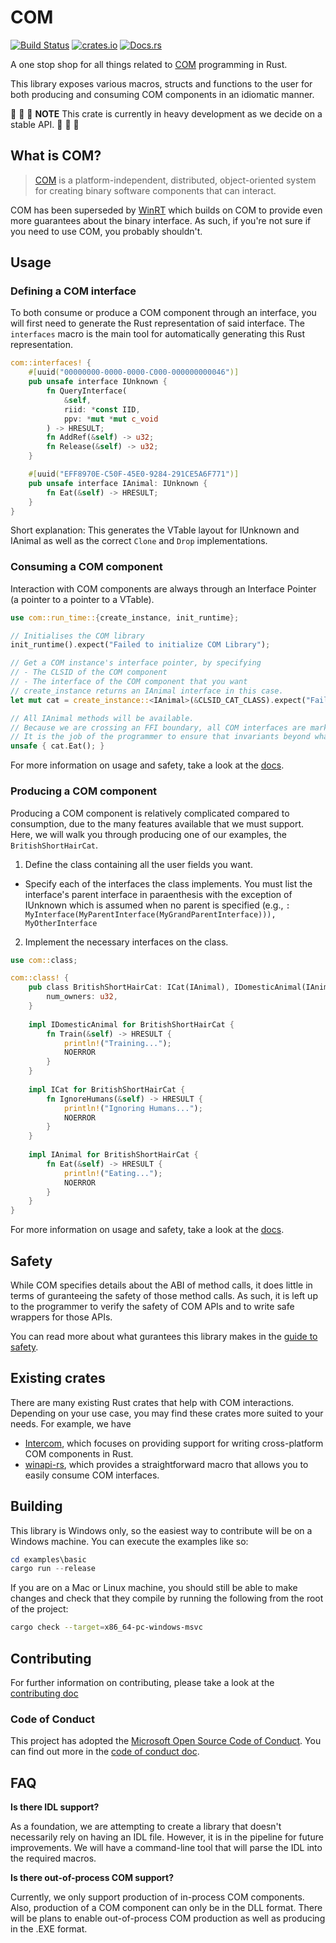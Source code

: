 # COM

[![Build Status](https://github.com/microsoft/com-rs/workflows/Build%20and%20Test/badge.svg?event=push)](https://github.com/microsoft/com-rs/actions)
[![crates.io](https://img.shields.io/crates/v/com.svg)](https://crates.io/crates/com)
[![Docs.rs](https://docs.rs/com/badge.svg)](https://docs.rs/crate/com/)

A one stop shop for all things related to [COM](https://docs.microsoft.com/en-us/windows/win32/com/component-object-model--com--portal) programming in Rust.

This library exposes various macros, structs and functions to the user for both producing and consuming COM components in an idiomatic manner.

:rotating_light: :rotating_light: :rotating_light: **NOTE** This crate is currently in heavy development as we decide on a stable API. :rotating_light:
:rotating_light: :rotating_light:

## What is COM?

> [COM](https://docs.microsoft.com/en-us/windows/win32/com/the-component-object-model) is a platform-independent, distributed, object-oriented system for creating binary software components that can interact.

COM has been superseded by [WinRT](https://docs.microsoft.com/en-us/windows/uwp/cpp-and-winrt-apis/intro-to-using-cpp-with-winrt) which builds on COM to provide even more guarantees about the binary interface. As such, if you're not sure if you need to use COM, you probably shouldn't.

## Usage

### Defining a COM interface

To both consume or produce a COM component through an interface, you will first need to generate the Rust representation of said interface. The `interfaces` macro is the main tool for automatically generating this Rust representation.

```rust
com::interfaces! {
    #[uuid("00000000-0000-0000-C000-000000000046")]
    pub unsafe interface IUnknown {
        fn QueryInterface(
            &self,
            riid: *const IID,
            ppv: *mut *mut c_void
        ) -> HRESULT;
        fn AddRef(&self) -> u32;
        fn Release(&self) -> u32;
    }

    #[uuid("EFF8970E-C50F-45E0-9284-291CE5A6F771")]
    pub unsafe interface IAnimal: IUnknown {
        fn Eat(&self) -> HRESULT;
    }
}
```

Short explanation: This generates the VTable layout for IUnknown and IAnimal as well as the correct `Clone` and `Drop` implementations.

### Consuming a COM component

Interaction with COM components are always through an Interface Pointer (a pointer to a pointer to a VTable). 

```rust
use com::run_time::{create_instance, init_runtime};

// Initialises the COM library
init_runtime().expect("Failed to initialize COM Library");

// Get a COM instance's interface pointer, by specifying
// - The CLSID of the COM component
// - The interface of the COM component that you want
// create_instance returns an IAnimal interface in this case.
let mut cat = create_instance::<IAnimal>(&CLSID_CAT_CLASS).expect("Failed to get a cat");

// All IAnimal methods will be available.
// Because we are crossing an FFI boundary, all COM interfaces are marked as unsafe.
// It is the job of the programmer to ensure that invariants beyond what the COM library guarantees are upheld.
unsafe { cat.Eat(); }
```

For more information on usage and safety, take a look at the [docs](./docs).

### Producing a COM component

Producing a COM component is relatively complicated compared to consumption, due to the many features available that we must support. Here, we will walk you through producing one of our examples, the `BritishShortHairCat`.

1. Define the class containing all the user fields you want.
- Specify each of the interfaces the class implements. You must list the interface's parent interface in paraenthesis with the exception of IUnknown which is assumed when no parent is specified (e.g., `: MyInterface(MyParentInterface(MyGrandParentInterface))), MyOtherInterface`
2. Implement the necessary interfaces on the class.

```rust
use com::class;

com::class! {
    pub class BritishShortHairCat: ICat(IAnimal), IDomesticAnimal(IAnimal) {
        num_owners: u32,
    }
    
    impl IDomesticAnimal for BritishShortHairCat {
        fn Train(&self) -> HRESULT {
            println!("Training...");
            NOERROR
        }
    }
    
    impl ICat for BritishShortHairCat {
        fn IgnoreHumans(&self) -> HRESULT {
            println!("Ignoring Humans...");
            NOERROR
        }
    }
    
    impl IAnimal for BritishShortHairCat {
        fn Eat(&self) -> HRESULT {
            println!("Eating...");
            NOERROR
        }
    }
}
```

For more information on usage and safety, take a look at the [docs](./docs).

## Safety

While COM specifies details about the ABI of method calls, it does little in terms of guranteeing the safety of those method calls. As such, it is left up to the programmer to verify the safety of COM APIs and to write safe wrappers for those APIs.

You can read more about what gurantees this library makes in the [guide to safety](./docs/safety.md).

## Existing crates

There are many existing Rust crates that help with COM interactions. Depending on your use case, you may find these crates more suited to your needs. For example, we have
- [Intercom](https://github.com/Rantanen/intercom), which focuses on providing support for writing cross-platform COM components in Rust.
- [winapi-rs](https://github.com/retep998/winapi-rs), which provides a straightforward macro that allows you to easily consume COM interfaces.

## Building

This library is Windows only, so the easiest way to contribute will be on a Windows machine. You can execute the examples like so:

```powershell
cd examples\basic
cargo run --release
```

If you are on a Mac or Linux machine, you should still be able to make changes and check that they compile by running the following from the root of the project:

```bash
cargo check --target=x86_64-pc-windows-msvc
```
## Contributing

For further information on contributing, please take a look at the [contributing doc](./CONTRIBUTING.md)

### Code of Conduct

This project has adopted the [Microsoft Open Source Code of Conduct](https://opensource.microsoft.com/codeofconduct). You can find out more in the [code of conduct doc](./CODE_OF_CONDUCT.md).

## FAQ

**Is there IDL support?**

As a foundation, we are attempting to create a library that doesn't necessarily rely on having an IDL file. However, it is in the pipeline for future improvements. We will have a command-line tool that will parse the IDL into the required macros.

**Is there out-of-process COM support?**

Currently, we only support production of in-process COM components. Also, production of a COM component can only be in the DLL format. There will be plans to enable out-of-process COM production as well as producing in the .EXE format.
